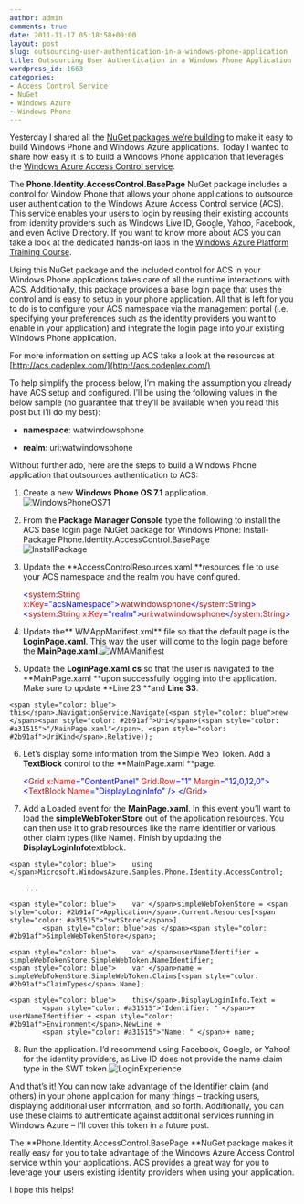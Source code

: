 ```yaml
---
author: admin
comments: true
date: 2011-11-17 05:18:58+00:00
layout: post
slug: outsourcing-user-authentication-in-a-windows-phone-application
title: Outsourcing User Authentication in a Windows Phone Application
wordpress_id: 1663
categories:
- Access Control Service
- NuGet
- Windows Azure
- Windows Phone
---
```


Yesterday I shared all the [NuGet packages we’re building](http://www.wadewegner.com/2011/11/nuget-packages-for-windows-azure-and-windows-phone-developers/) to make it easy to build Windows Phone and Windows Azure applications. Today I wanted to share how easy it is to build a Windows Phone application that leverages the [Windows Azure Access Control service](http://www.microsoft.com/windowsazure/features/accesscontrol/).

 

The **Phone.Identity.AccessControl.BasePage** NuGet package includes a control for Window Phone that allows your phone applications to outsource user authentication to the Windows Azure Access Control service (ACS). This service enables your users to login by reusing their existing accounts from identity providers such as Windows Live ID, Google, Yahoo, Facebook, and even Active Directory. If you want to know more about ACS you can take a look at the dedicated hands-on labs in the [Windows Azure Platform Training Course](http://msdn.microsoft.com/gg271268).

 

Using this NuGet package and the included control for ACS in your Windows Phone applications takes care of all the runtime interactions with ACS. Additionally, this package provides a base login page that uses the control and is easy to setup in your phone application. All that is left for you to do is to configure your ACS namespace via the management portal (i.e. specifying your preferences such as the identity providers you want to enable in your application) and integrate the login page into your existing Windows Phone application.

 

For more information on setting up ACS take a look at the resources at [http://acs.codeplex.com/](http://acs.codeplex.com/)

 

To help simplify the process below, I’m making the assumption you already have ACS setup and configured. I’ll be using the following values in the below sample (no guarantee that they’ll be available when you read this post but I’ll do my best):

 

  
  * **namespace**: watwindowsphone 
   
  * **realm**: uri:watwindowsphone 
 

Without further ado, here are the steps to build a Windows Phone application that outsources authentication to ACS:

 

  
  1. Create a new **Windows Phone OS 7.1** application.         
![WindowsPhoneOS71](http://images.wadewegner.com/wordpress/2011/11/WindowsPhoneOS71.jpg)
   
  2. From the **Package Manager Console** type the following to install the ACS base login page NuGet package for Windows Phone: Install-Package Phone.Identity.AccessControl.BasePage          
![InstallPackage](http://images.wadewegner.com/wordpress/2011/11/InstallPackage.jpg)
   
  3. Update the **AccessControlResources.xaml **resources file to use your ACS namespace and the realm you have configured.       
    
        <span style="color: blue"><</span><span style="color: #a31515">system</span><span style="color: blue">:</span><span style="color: #a31515">String </span><span style="color: red">x</span><span style="color: blue">:</span><span style="color: red">Key</span><span style="color: blue">="acsNamespace"></span><span style="color: #a31515">watwindowsphone</span><span style="color: blue"></</span><span style="color: #a31515">system</span><span style="color: blue">:</span><span style="color: #a31515">String</span><span style="color: blue">>
        <</span><span style="color: #a31515">system</span><span style="color: blue">:</span><span style="color: #a31515">String </span><span style="color: red">x</span><span style="color: blue">:</span><span style="color: red">Key</span><span style="color: blue">="realm"></span><span style="color: #a31515">uri:watwindowsphone</span><span style="color: blue"></</span><span style="color: #a31515">system</span><span style="color: blue">:</span><span style="color: #a31515">String</span><span style="color: blue">>
    </span>


    


  
  4. Update the** WMAppManifest.xml** file so that the default page is the **LoginPage.xaml**. This way the user will come to the login page before the **MainPage.xaml**.![WMAManifiest](http://images.wadewegner.com/wordpress/2011/11/WMAManifiest.jpg)


  
  5. Update the **LoginPage.xaml.cs** so that the user is navigated to the **MainPage.xaml **upon successfully logging into the application. Make sure to update **Line 23 **and **Line 33**. 

    
    
    <span style="color: blue"> this</span>.NavigationService.Navigate(<span style="color: blue">new </span><span style="color: #2b91af">Uri</span>(<span style="color: #a31515">"/MainPage.xaml"</span>, <span style="color: #2b91af">UriKind</span>.Relative));


  


  
  6. Let’s display some information from the Simple Web Token. Add a **TextBlock** control to the **MainPage.xaml **page.
    
        <span style="color: green"><!--ContentPanel - place additional content here-->
        </span><span style="color: blue"><</span><span style="color: #a31515">Grid </span><span style="color: red">x</span><span style="color: blue">:</span><span style="color: red">Name</span><span style="color: blue">="ContentPanel" </span><span style="color: red">Grid.Row</span><span style="color: blue">="1" </span><span style="color: red">Margin</span><span style="color: blue">="12,0,12,0">
            <</span><span style="color: #a31515">TextBlock </span><span style="color: red">Name</span><span style="color: blue">="DisplayLoginInfo" />
        </</span><span style="color: #a31515">Grid</span><span style="color: blue">>
    </span>


    


  
  7. Add a Loaded event for the **MainPage.xaml**. In this event you’ll want to load the **simpleWebTokenStore** out of the application resources. You can then use it to grab resources like the name identifier or various other claim types (like Name). Finish by updating the **DisplayLoginInfo**textblock. 

    
    
    <span style="color: blue">    using </span>Microsoft.WindowsAzure.Samples.Phone.Identity.AccessControl;
    
        ...
    
    <span style="color: blue">    var </span>simpleWebTokenStore = <span style="color: #2b91af">Application</span>.Current.Resources[<span style="color: #a31515">"swtStore"</span>]
            <span style="color: blue">as </span><span style="color: #2b91af">SimpleWebTokenStore</span>;
    
    <span style="color: blue">    var </span>userNameIdentifier = simpleWebTokenStore.SimpleWebToken.NameIdentifier;
    <span style="color: blue">    var </span>name = simpleWebTokenStore.SimpleWebToken.Claims[<span style="color: #2b91af">ClaimTypes</span>.Name];
    
    <span style="color: blue">    this</span>.DisplayLoginInfo.Text =
            <span style="color: #a31515">"Identifier: " </span>+ userNameIdentifier + <span style="color: #2b91af">Environment</span>.NewLine +
            <span style="color: #a31515">"Name: " </span>+ name;


  


  
  8. Run the application. I’d recommend using Facebook, Google, or Yahoo! for the identity providers, as Live ID does not provide the name claim type in the SWT token.![LoginExperience](http://images.wadewegner.com/wordpress/2011/11/LoginExperience.jpg)





And that’s it! You can now take advantage of the Identifier claim (and others) in your phone application for many things – tracking users, displaying additional user information, and so forth. Additionally, you can use these claims to authenticate against additional services running in Windows Azure – I’ll cover this token in a future post.





The **Phone.Identity.AccessControl.BasePage **NuGet package makes it really easy for you to take advantage of the Windows Azure Access Control service within your applications. ACS provides a great way for you to leverage your users existing identity providers when using your application.





I hope this helps!
